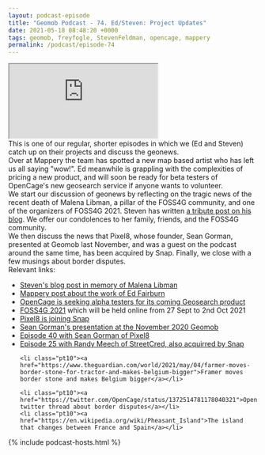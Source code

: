 ```yaml
--- 
layout: podcast-episode
title: "Geomob Podcast - 74. Ed/Steven: Project Updates"
date: 2021-05-18 08:48:20 +0000
tags: geomob, freyfogle, StevenFeldman, opencage, mappery
permalink: /podcast/episode-74
---
```


<iframe class="castos-iframe-player" src="https://5e2e9055a029d5-78101471.castos.com/player/449689"></iframe>

<div class="pt20">
This is one of our regular, shorter episodes in which we (Ed and Steven) catch up on their projects and discuss the geonews.
<div class="pt10">
Over at Mappery the team
has spotted a new map based artist who has left us all saying "wow!". Ed
meanwhile is grappling with the complexities of pricing a new product, and will
soon be ready for beta testers of OpenCage's new geosearch service if anyone
wants to volunteer.
</div>
<div class="pt10">
We start our discussion of geonews by reflecting on
the tragic news of the recent death of Malena Libman, a pillar of the FOSS4G
community, and one of the organizers of FOSS4G 2021. Steven has
written <a href="https://knowwhereconsulting.co.uk/blog/malena-libman/">a tribute post on his blog</a>. We offer our condolences to her family, friends, and
the FOSS4G community.
</div>
<div class="pt20">
We then discuss the news that Pixel8, whose founder, Sean Gorman, presented at
Geomob last November, and was a guest on the podcast around the same time,
has been acquired by Snap. Finally, we close with a few musings about border disputes.
</div>

</div>

<div class="pt20">
  Relevant links:
  <ul>
    <li class="pt10"><a href="https://knowwhereconsulting.co.uk/blog/malena-libman/">Steven's blog post in memory of Malena Libman</a></li>    
    <li class="pt10"><a href="https://mappery.org/wow/">Mappery post about the work of Ed Fairburn</a></li>
    <li class="pt10"><a href="https://blog.opencagedata.com/post/geosearch-alpha-testers-wanted">OpenCage is seeking alpha testers for its coming Geosearch product</a></li>    
    <li class="pt10"><a href="https://2021.foss4g.org/">FOSS4G 2021</a> which will be held online from 27 Sept to 2nd Oct 2021</li>
    <li class="pt10"><a href="https://pixel8earth.medium.com/snapmapping-the-world-in-3d-cc20864bf10e">Pixel8 is joining Snap</a></li>
    <li class="pt10"><a href="https://www.youtube.com/watch?v=A77c4lSA3M4&list=PL0O40c1c5Xt0SXzuRoDloW0MgA8Zxm65M&index=1&t=3s">Sean Gorman's presentation at the November 2020 Geomob</a></li>        
    <li class="pt10"><a href="https://thegeomob.com/podcast/episode-40">Episode 40 with Sean Gorman of Pixel8</a></li>
    <li class="pt10"><a href="https://thegeomob.com/podcast/episode-25">Episode 25 with Randy Meech of StreetCred, also acquirred by Snap</a></li>

    <li class="pt10"><a href="https://www.theguardian.com/world/2021/may/04/farmer-moves-border-stone-for-tractor-and-makes-belgium-bigger">Framer moves border stone and makes Belgium bigger</a></li>

    <li class="pt10"><a href="https://twitter.com/OpenCage/status/1372514781178040321">OpenCage twitter thread about border disputes</a></li>
    <li class="pt10"><a href="https://en.wikipedia.org/wiki/Pheasant_Island">The island that changes between France and Spain</a></li>
    
  </ul>  
</div>

{% include podcast-hosts.html %}












